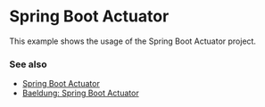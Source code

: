 # Spring Boot Actuator

This example shows the usage of the Spring Boot Actuator project.

### See also

* [Spring Boot Actuator](https://docs.spring.io/spring-boot/docs/current/reference/html/production-ready-features.html)
* [Baeldung: Spring Boot Actuator](https://www.baeldung.com/spring-boot-actuators)
